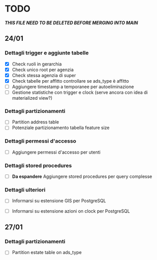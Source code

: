 # TODO

***THIS FILE NEED TO BE DELETED BEFORE MERGING INTO MAIN***

## 24/01

### Dettagli trigger e aggiunte tabelle

- [x] Check ruoli in gerarchia
- [x] Check unico root per agenzia
- [x] Check stessa agenzia di super
- [x] Check tabelle per affitto controllare se ads_type è affitto
- [ ] Aggiungere timestamp a temporanee per autoeliminazione
- [ ] Gestione statistiche con trigger e clock (serve ancora con idea di materialized view?)

### Dettagli partizionamenti

- [ ] Partition address table
- [ ] Potenziale partizionamento tabella feature size

### Dettagli permessi d'accesso

- [ ] Aggiungere permessi d'accesso per utenti

### Dettagli stored procedures

- [ ] **Da espandere** Aggiungere stored procedures per query complesse

### Dettagli ulteriori

- [ ] Informarsi su estensione GIS per PostgreSQL
- [ ] Informarsi su estensione azioni on clock per PostgreSQL


## 27/01

### Dettagli partizionamenti

- [ ] Partition estate table on ads_type
